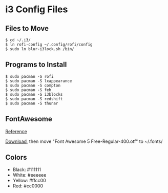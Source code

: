 # i3 Config Files

## Files to Move
    $ cd ~/.i3/
    $ ln rofi-config ~/.config/rofi/config
    $ sudo ln blur-i3lock.sh /bin/

## Programs to Install
    $ sudo pacman -S rofi
    $ sudo pacman -S lxappearance
    $ sudo pacman -S compton
    $ sudo pacman -S feh
    $ sudo pacman -S i3blocks
    $ sudo pacman -S redshift
    $ sudo pacman -S thunar

## FontAwesome
[Reference](https://fontawesome.com/cheatsheet?from=io)

[Download](https://github.com/FortAwesome/Font-Awesome), then move "Font Awesome 5 Free-Regular-400.otf" to ~/.fonts/

## Colors
* Black: #111111
* White: #eeeeee
* Yellow: #ffcc00
* Red: #cc0000
